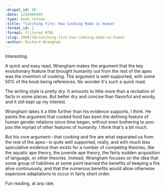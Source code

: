 ```yaml
--- 
:drupal_id: 50
:date: 1256866495
:type: book_review
:title: "Catching Fire: How Cooking Made us Human"
:format_id: 1
:format: Filtered HTML
:slug: 2009/10/catching-fire-how-cooking-made-us-human
:author: Richard Wrangham
---
```

Interesting.

A quick and easy read, Wrangham makes the argument that the key evolutionary feature that brought humanity out from the rest of the apes was the invention of cooking.  The argument is well-supported, with some 50% of the book being references.  No wonder it's such a quick read.

The writing style is pretty dry.  It amounts to little more than a recitation of facts in some places.  But better dry and concise than flavorful and wordy, and it still kept up my interest.

Wrangham takes it a little further than his evidence supports, I think.  He paints the argument that cooked food has been the defining feature of human gender relations since time began, without even bothering to poo-poo the myriad of other features of humanity.  I think that's a bit much.

But his core argument--that cooking and fire are what separated us from the rest of the apes--is quite well supported, really, and with much less speculative evidence than exists for a number of competing theories, like the aquatic ape theory, the juvenile ape theory, the fairly sudden acquisition of language, or other theories.  Instead, Wrangham focuses on the idea that some group of habilines at some point learned the benefits of keeping a fire alive continuously, and that the numerous benefits would allow otherwise expensive adaptations to occur in fairly short order.

Fun reading, at any rate.
